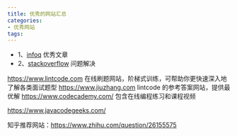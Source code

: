 ```yaml
---
title: 优秀的网站汇总
categories: 
- 优秀网站
tags:
---
```



- 1、[infoq](https://www.infoq.cn/)     优秀文章
- 2、[stackoverflow](https://stackoverflow.com/)   问题解决

https://www.lintcode.com   在线刷题网站，阶梯式训练，可帮助你更快速深入地了解各类面试题型
https://www.jiuzhang.com   lintcode 的参考答案网站，提供最优解
https://www.codecademy.com/   包含在线编程练习和课程视频

https://www.javacodegeeks.com/

知乎推荐网站：https://www.zhihu.com/question/26155575